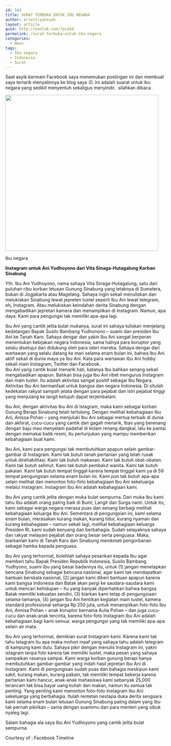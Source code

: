 ```yaml
---
id: 164
title: SURAT TERBUKA UNTUK IBU NEGARA
author: ariestiyansyah
layout: article
guid: http://oonlab.com/?p=164
permalink: /surat-terbuka-untuk-ibu-negara
categories:
  - News
tags:
  - Ibu negara
  - Indonesia
  - Surat
---
```

Saat asyik bermain Facebook saya menemukan postingan ini dan membuat saya tertarik menyalinnya ke blog saya :D. Ini adalah suarat untuk ibu negara yang sedikit menyentuh sekaligus menyindir.  silahkan dibaca

<div style="width: 489px" class="wp-caption aligncenter">
  <img class=" " alt="" src="https://fbcdn-sphotos-h-a.akamaihd.net/hphotos-ak-ash3/t1/1521533_718008224900823_621670672_n.jpg" width="479" height="488" />
  
  <p class="wp-caption-text">
    Ibu negara
  </p>
</div>

**Instagram untuk Ani Yudhoyono dari Vita Sinaga-Hutagalung Korban Sinabung**

Yth. Ibu Ani Yudhoyono, nama sahaya Vita Sinaga-Hutagalung, satu dari puluhan ribu korban letusan Gunung Sinabung yang letaknya di Sumatera, bukan di Jogjakarta atau Magelang. Sahaya ingin sekali menuliskan dan melukiskan Sinabung lewat jepreten tustel seperti Ibu Ani lewat telegram, eh, Instagram. Atau melukiskan keindahan derita Sinabung dengan mengabadikan jepretan kamera dan menampilkan di Instagram. Namun, apa daya. Kami para pengungsi tak memiliki apa-apa lagi.

Ibu Ani yang cantik jelita bulat mukanya, surat ini sahaya tuliskan menjelang kedatangan Bapak Susilo Bambang Yudhonono &#8211; suami dan presiden Ibu Ani ke Tanah Karo. Sahaya dengar dan yakin Ibu Ani sangat berperan menentukan kebijakan negara Indonesia, sama halnya para koruptor yang selalu disetujui dan didukung oleh para isteri mereka. Sahaya dengar dari wartawan yang selalu datang ke mari selama enam bulan ini, bahwa Ibu Ani aktif sekali di dunia maya ya Ibu Ani. Kata para wartawan Ibu Ani hobby sekali main Instagram, Twitter dan Facebook.  
Ibu Ani yang cantik bulat menarik hati, katanya Ibu bahkan senang sekali mengabadikan apapun. Bahkan bisa juga Ibu Ani ribet mengurus Instagram dan main tustel. Itu adalah aktivitas sangat positif sebagai Ibu Negara. Aktivitas Ibu Ani bermanfaat untuk bangsa dan negara Indonesia. Di situlah kedekatan rakyat sampah jelata dengan para pejabat dan istri pejabat tinggi yang menjulang ke langit ketujuh dapat terjembatani.

Ibu Ani, dengan aktivitas Ibu Ani di Istagram, maka kami sebagai korban Gunung Berapi Sinabung telah tertolong. Dengan melihat kebahagiaan Ibu Ani, Anissa Pohan &#8211; yang menjuluki Ibu Ani sebagai mertua terbaik di dunia dan akhirat, cucu-cucu yang cantik dan gagah menarik, Ibas yang berenang dengan baju mau menyelam padahal di kolam renang dangkal, lalu ke pantai dengan memakai batik resmi, itu pertunjukan yang mampu memberikan kebahagiaan buat kami.

Ibu Ani, kami para pengungsi tak membutuhkan apapun selain gambar-gambar di Instagram. Kami tak butuh tanah pertanian yang telah rusak untuk direhabilitasi. Kami tak butuh makanan. Kami tak butuh obat-obatan. Kami tak butuh selimut. Kami tak butuh pembalut wanita. Kami tak butuh pakaian. Kami tak butuh tempat tinggal karena tempat tinggal kami ya di 59 tempat pengungsian selama enam bulan ini. Kami pun tak butuh apa-apa selain melihat dan menonton foto-foto kebahagiaan Ibu Ani sekeluarga melalui Instagram. Instagram Ibu Ani adalah kebahagiaan kami.

Ibu Ani yang cantik jelita dengan muka bulat sempurna. Dari muka Ibu kami tahu Ibu adalah orang paling baik di Bumi, Langit dan Surga nanti. Untuk itu, kami sebagai warga negara merasa puas dan senang berbagi melihat kebahagiaan keluarga Ibu Ani. Sementara di pengungsian ini, kami selama enam bulan, merasakan kurang makan, kurang tidur, kurang nyaman dan kurang kebahagiaan &#8211; namun sekali lagi, melihat kebahagiaan keluarga Presiden RI, kami sudah kenyang dan berbahagia. Sudah selayaknya sahaya dan rakyat melayani pejabat dan orang besar serta penguasa. Maka, biarkanlah kami di Tanah Karo dan Sinabung menikmati pengorbanan sebagai hamba kepada penguasa.

Ibu Ani yang terhormat, bolehlah sahaya pesankan kepada Ibu agar memberi tahu Bapak Presiden Republik Indonesia, Susilo Bambang Yudhyono, suami Ibu yang besar badannya itu, untuk (1) jangan menetapkan bencana Sinabung sebagai bencana nasional, agar kami tak mendapatkan bantuan berskala nasional, (2) jangan kami diberi bantuan apapun karena kami bangsa Indonesia dan Batak akan pergi ke saudara-saudara kami untuk mencari kehidupan &#8211; itu yang banyak diperhatikan bahwa bangsa Batak memiliki kekuatan sendiri, (3) biarkan kami tetap di pengungsiaan selama-lamanya, (4) jangan Ibu Ani hentikan kegiatan main tustel, kamera standard professional seharga Rp 250 juta, untuk menampilkan foto-foto Ibu Ani, Annisa Pohan &#8211; anak koruptor bernama Aulia Pohan &#8211; dan juga cucu-cucu dan anak-anak tercinta, karena foto-foto Instagram Ibu Ani adalah kebahagiaan bagi kami semua: warga pengungsi yang tak memiliki apa-apa selain air mata.

Ibu Ani yang terhormat, demikian surat Instagram kami. Karena kami tak tahu Istagram itu apa maka mohon maaf yang sahaya tahu adalah telegram di kampung kami dulu. Sahaya pikir dengan menulis Instagram ini, yakni istagram tanpa foto karena tak memiliki tustel, maka pesan yang sahaya sampaikan rasanya sampai. Kami warga korban gunung berapi hanya membutuhkan gambar-gambar yang indah hasil jepretan Ibu Ani di Instagram. Kami di pengungisan sudah puas dan bahagia meskipun kami sakit, kurang makan, kurang pakain, tak memiliki tempat bekerja karena pertanian kami hancur, anak-anak mahasiswa kami sebanyak 25,000 terancam tak bisa bayar uang kuliah dan makan, namun itu semua tak penting. Yang penting kami menonton foto-foto Instagram Ibu Ani sekeluarga yang berbahagia. Itulah rentetan nestapa duka derita sengsara kami selama enam bulan letusan Gunung Sinabung paling dalam yang Ibu tak pernah pikirkan &#8211; sama dengan suamimu dan para menteri yang sibuk nyaleg lagi.

Salam bahagia ala saya Ibu Ani Yudhoyono yang cantik jelita bulat sempurna.

Courtesy of : Facebook Timeline